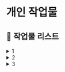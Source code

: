 # **개인 작업물**
  
## 📆 작업물 리스트

<details>
<summary>1</summary>
<p>내용 작성</p>
</details>

<details>
<summary>2</summary>
<p>내용 작성</p>
</details>

<details>
<summary>3</summary>
<p>내용 작성</p>
</details>

